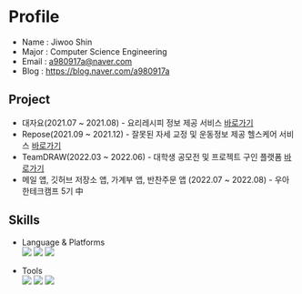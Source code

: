 
# Profile
- Name : Jiwoo Shin
- Major : Computer Science Engineering
- Email : a980917a@naver.com
- Blog : https://blog.naver.com/a980917a


## Project
- 대자요(2021.07 ~ 2021.08) - 요리레시피 정보 제공 서비스 [바로가기](https://github.com/sjw989/DaeJaYo)
- Repose(2021.09 ~ 2021.12) - 잘못된 자세 교정 및 운동정보 제공 헬스케어 서비스 [바로가기](https://github.com/sjw989/Re-pose)
- TeamDRAW(2022.03 ~ 2022.06) - 대학생 공모전 및 프로젝트 구인 플랫폼 [바로가기](https://github.com/sjw989/TeamDRAW)
- 메일 앱, 깃허브 저장소 앱, 가계부 앱, 반찬주문 앱 (2022.07 ~ 2022.08) - 우아한테크캠프 5기 中



## Skills
- Language & Platforms
  <br><img src="https://img.shields.io/badge/Android-3DDC84?style=flat-square&logo=Android&logoColor=white"/>
  <img src="https://img.shields.io/badge/Kotlin-7F52FF?style=flat-square&logo=Kotlin&logoColor=white"/>
  <img src="https://img.shields.io/badge/C++-00599C?style=flat-square&logo=C++&logoColor=white"/>

 - Tools
<br><img src="https://img.shields.io/badge/AndroidStudio-3DDC84?style=flat-square&logo=AndroidStudio&logoColor=white"/>
    <img src="https://img.shields.io/badge/Firebase-FFCA28?style=flat-square&logo=firebase&logoColor=white"/>
    <img src="https://img.shields.io/badge/VisualStudio-5C2D91?style=flat-square&logo=VisualStudio&logoColor=white"/> 
